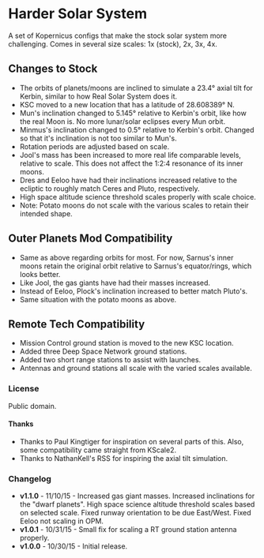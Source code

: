 # Harder Solar System
A set of Kopernicus configs that make the stock solar system more challenging. Comes in several size scales: 1x (stock), 2x, 3x, 4x.

## Changes to Stock
* The orbits of planets/moons are inclined to simulate a 23.4° axial tilt for Kerbin, similar to how Real Solar System does it.
* KSC moved to a new location that has a latitude of 28.608389° N.
* Mun's inclination changed to 5.145° relative to Kerbin's orbit, like how the real Moon is. No more lunar/solar eclipses every Mun orbit.
* Minmus's inclination changed to 0.5° relative to Kerbin's orbit. Changed so that it's inclination is not too similar to Mun's.
* Rotation periods are adjusted based on scale.
* Jool's mass has been increased to more real life comparable levels, relative to scale. This does not affect the 1:2:4 resonance of its inner moons.
* Dres and Eeloo have had their inclinations increased relative to the ecliptic to roughly match Ceres and Pluto, respectively.
* High space altitude science threshold scales properly with scale choice.
* Note: Potato moons do not scale with the various scales to retain their intended shape.

## Outer Planets Mod Compatibility
* Same as above regarding orbits for most. For now, Sarnus's inner moons retain the original orbit relative to Sarnus's equator/rings, which looks better.
* Like Jool, the gas giants have had their masses increased.
* Instead of Eeloo, Plock's inclination increased to better match Pluto's.
* Same situation with the potato moons as above.

## Remote Tech Compatibility
* Mission Control ground station is moved to the new KSC location.
* Added three Deep Space Network ground stations.
* Added two short range stations to assist with launches.
* Antennas and ground stations all scale with the varied scales available.

### License
Public domain.

#### Thanks
* Thanks to Paul Kingtiger for inspiration on several parts of this. Also, some compatibility came straight from KScale2.
* Thanks to NathanKell's RSS for inspiring the axial tilt simulation.

### Changelog
* **v1.1.0** - 11/10/15 - Increased gas giant masses. Increased inclinations for the "dwarf planets". High space science altitude threshold scales based on selected scale. Fixed runway orientation to be due East/West. Fixed Eeloo not scaling in OPM.
* **v1.0.1** - 10/31/15 - Small fix for scaling a RT ground station antenna properly.
* **v1.0.0** - 10/30/15 - Initial release.
